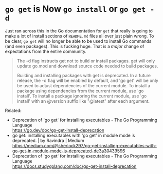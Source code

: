 # `go get` is Now `go install` or `go get -d`

Just ran across this in the Go documentation for `get` that really is
going to make a lot of Install sections of `README.md` files all over
just plain wrong. To be clear, `go get` will no longer be able to be
used to install Go commands (and even packages). This is fucking huge.
That is a *major* change of expectations from the entire community.

> The -d flag instructs get not to build or install packages. get will
  only update go.mod and download source code needed to build packages.
>
> Building and installing packages with get is deprecated. In a future
  release, the -d flag will be enabled by default, and 'go get' will be
  only be used to adjust dependencies of the current module. To install
  a package using dependencies from the current module, use 'go
  install'. To install a package ignoring the current module, use 'go
  install' with an @version suffix like "@latest" after each argument.

Related:

* Deprecation of \'go get\' for installing executables - The Go Programming Language  
  <https://go.dev/doc/go-get-install-deprecation>
* go get: installing executables with 'go get' in module mode is deprecated. \| by Ravindra \| Medium  
  <https://medium.com/@sherlock297/go-get-installing-executables-with-go-get-in-module-mode-is-deprecated-de3a30439596>
* Deprecation of \'go get\' for installing executables - The Go Programming Language  
  <https://docs.studygolang.com/doc/go-get-install-deprecation>
